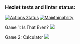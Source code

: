 ### Hexlet tests and linter status:
[![Actions Status](https://github.com/divraze/python-project-49/actions/workflows/hexlet-check.yml/badge.svg)](https://github.com/divraze/python-project-49/actions)
[![Maintainability](https://api.codeclimate.com/v1/badges/94a2f16935da188fe62c/maintainability)](https://codeclimate.com/github/divraze/python-project-49/maintainability)

<h>Game 1: Is That Even?</h>
<a href="https://asciinema.org/a/XCfZChqH0W6Rvq1K5w7CttmKN" target="_blank"><img src="https://asciinema.org/a/XCfZChqH0W6Rvq1K5w7CttmKN.svg" /></a>

<h>Game 2: Calculator</h>
<a href="https://asciinema.org/a/fScV50Z3ptPekMOq1e6q0KVla" target="_blank"><img src="https://asciinema.org/a/fScV50Z3ptPekMOq1e6q0KVla.svg" /></a>
